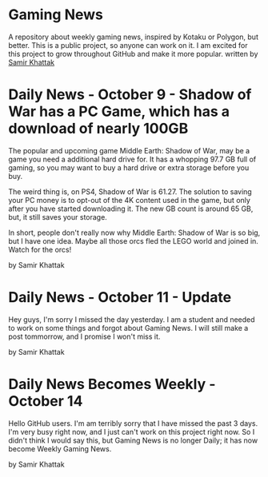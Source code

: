 # Gaming News
A repository about weekly gaming news, inspired by Kotaku or Polygon, but better. This is a public project, so anyone can work on it. I am excited for this project to grow throughout GitHub and make it more popular.
written by [Samir Khattak](mailto:samir.khattak19@gmail.com)
# Daily News - October 9 - Shadow of War has a PC Game, which has a download of nearly 100GB
The popular and upcoming game Middle Earth: Shadow of War, may be a game you need a additional hard drive for. It has a whopping 97.7 GB full of gaming, so you may want to buy a hard drive or extra storage before you buy.

The weird thing is, on PS4, Shadow of War is 61.27. The solution to saving your PC money is to opt-out of the 4K content used in the game, but only after you have started downloading it. The new GB count is around 65 GB, but, it still saves your storage.

In short, people don't really now why Middle Earth: Shadow of War is so big, but I have one idea. Maybe all those orcs fled the LEGO world and joined in. Watch for the orcs!

by Samir Khattak

# Daily News - October 11 - Update
Hey guys, I'm sorry I missed the day yesterday. I am a student and needed to work on some things and forgot about Gaming News. I will still make a post tommorrow, and I promise I won't miss it.

by Samir Khattak

# Daily News Becomes Weekly - October 14
Hello GitHub users.
I'm am terribly sorry that I have missed the past 3 days. I'm very busy right now, and I just can't work on this project right now.
So I didn't think I would say this, but Gaming News is no longer Daily; it has now become Weekly Gaming News.

by Samir Khattak
